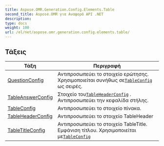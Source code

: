 ```yaml
---
title: Aspose.OMR.Generation.Config.Elements.Table
second_title: Aspose.OMR για Αναφορά API .NET
description: 
type: docs
weight: 100
url: /el/net/aspose.omr.generation.config.elements.table/
---
```



## Τάξεις

| Τάξη | Περιγραφή |
| --- | --- |
| [QuestionConfig](./questionconfig/) | Αντιπροσωπεύει το στοιχείο ερώτησης. Χρησιμοποιείται συνήθως σε[`TableConfig`](../aspose.omr.generation.config.elements.table/tableconfig/) ως σειρές. |
| [TableAnswerConfig](./tableanswerconfig/) | Στοιχείο του[`TableHeaderConfig`](../aspose.omr.generation.config.elements.table/tableheaderconfig/) . Αντιπροσωπεύει την κεφαλίδα στήλης. |
| [TableConfig](./tableconfig/) | Αντιπροσωπεύει το στοιχείο πίνακα. |
| [TableHeaderConfig](./tableheaderconfig/) | Αντιπροσωπεύει το στοιχείο TableHeader |
| [TableTitleConfig](./tabletitleconfig/) | Αντιπροσωπεύει το στοιχείο TableTitle. Εμφάνιση τίτλου. Χρησιμοποιείται με[`TableConfig`](../aspose.omr.generation.config.elements.table/tableconfig/) |


